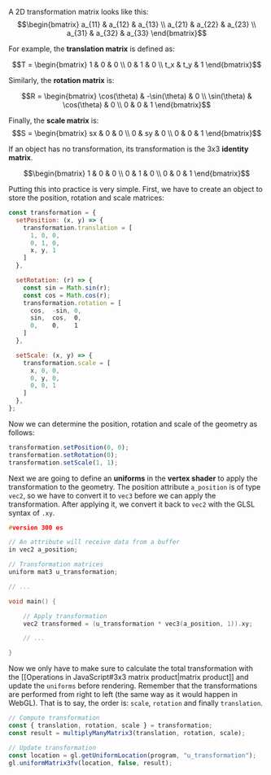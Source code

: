 A 2D transformation matrix looks like this:
$$\begin{bmatrix} a_{11} & a_{12} & a_{13} \\ a_{21} & a_{22} & a_{23} \\ a_{31} & a_{32} & a_{33} \end{bmatrix}$$

For example, the **translation matrix** is defined as: 

$$T = \begin{bmatrix} 1 & 0 & 0 \\  0 &  1 &  0 \\  t_x &   t_y &  1 \end{bmatrix}$$

Similarly, the **rotation matrix** is:

$$R = \begin{bmatrix} \cos(\theta) & -\sin(\theta) & 0 \\  \sin(\theta) &  \cos(\theta) &  0 \\  0 &  0 &  1 \end{bmatrix}$$

Finally, the **scale matrix** is:
$$S = \begin{bmatrix} sx & 0 & 0 \\  0 &  sy &  0 \\  0 & 0 &  1 \end{bmatrix}$$


If an object has no transformation, its transformation is the 3x3 **identity matrix**.

$$\begin{bmatrix} 1 & 0 & 0 \\  0 &  1 &  0 \\  0 & 0 &  1 \end{bmatrix}$$

Putting this into practice is very simple. First, we have to create an object to store the position, rotation and scale matrices:

```js
const transformation = {
  setPosition: (x, y) => {
    transformation.translation = [
      1, 0, 0,  
      0, 1, 0,  
      x, y, 1
    ]
  },

  setRotation: (r) => {
    const sin = Math.sin(r);
    const cos = Math.cos(r);
    transformation.rotation = [
      cos,  -sin, 0,  
      sin,  cos,  0,  
      0,    0,    1
    ]
  },

  setScale: (x, y) => {
    transformation.scale = [
      x, 0, 0,  
      0, y, 0,  
      0, 0, 1
    ]
  },
};
```

Now we can determine the position, rotation and scale of the geometry as follows:

```js
transformation.setPosition(0, 0);
transformation.setRotation(0);
transformation.setScale(1, 1);
```

Next we are going to define an **uniforms** in the **vertex shader** to apply the transformation to the geometry. The position attribute `a_position` is of type `vec2`, so we have to convert it to `vec3` before we can apply the transformation. After applying it, we convert it back to `vec2` with the GLSL syntax of `.xy`.

```c
#version 300 es

// An attribute will receive data from a buffer
in vec2 a_position;

// Transformation matrices
uniform mat3 u_transformation;

// ...

void main() {

    // Apply transformation
    vec2 transformed = (u_transformation * vec3(a_position, 1)).xy; 

    // ...

}
```

Now we only have to make sure to calculate the total transformation with the [[Operations in JavaScript#3x3 matrix product|matrix product]] and update the `uniforms` before rendering. Remember that the transformations are performed from right to left (the same way as it would happen in WebGL). That is to say, the order is: `scale`, `rotation` and finally `translation`.

```js
// Compute transformation
const { translation, rotation, scale } = transformation;
const result = multiplyManyMatrix3(translation, rotation, scale);

// Update transformation
const location = gl.getUniformLocation(program, "u_transformation");
gl.uniformMatrix3fv(location, false, result);
```

